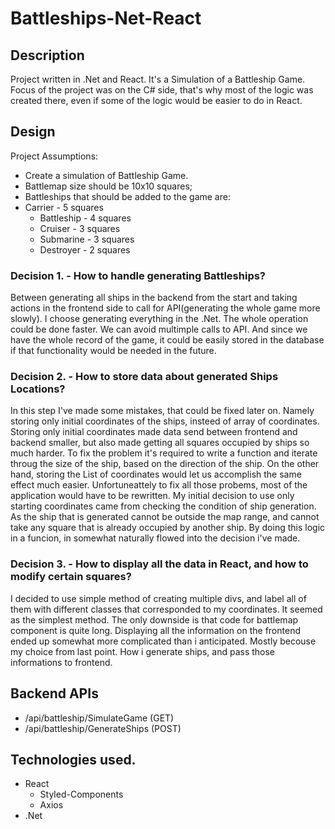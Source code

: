 # Battleships-Net-React

## Description

 Project written in .Net and React. It's a Simulation of a Battleship Game. 
 Focus of the project was on the C# side, that's why most of the logic was created there, even if some of the logic would be easier to do in React.
  
## Design

 Project Assumptions:
 * Create a simulation of Battleship Game.
 * Battlemap size should be 10x10 squares;
 * Battleships that should be added to the game are:
  *	Carrier -	5 squares 
	* Battleship - 4 squares
	* Cruiser	- 3 squares
	* Submarine	- 3 squares
	* Destroyer	- 2 squares
 
### Decision 1. - How to handle generating Battleships?
 Between generating all ships in the backend from the start and taking actions in the frontend side to call for API(generating the whole game more slowly).
 I choose generating everything in the .Net. The whole operation could be done faster. We can avoid multimple calls to API. And since we have the whole record of the game,
 it could be easily stored in the database if that functionality would be needed in the future.
 
### Decision 2. - How to store data about generated Ships Locations?
 In this step I've made some mistakes, that could be fixed later on. Namely storing only initial coordinates of the ships, insteed of array of coordinates.
 Storing only initial coordinates made data send between frontend and backend smaller, but also made getting all squares occupied by ships so much harder. 
 To fix the problem it's required to write a function and iterate throug the size of the ship, based on the direction of the ship. On the other hand, storing the List of coordinates
 would let us accomplish the same effect much easier. Unfortuneattely to fix all those probems, most of the application would have to be rewritten. My initial decision to use 
 only starting coordinates came from checking the condition of ship generation. As the ship that is generated cannot be outside the map range, and cannot take any square 
 that is already occupied by another ship. By doing this logic in a funcion, in somewhat naturally flowed into the decision i've made.
 
### Decision 3. - How to display all the data in React, and how to modify certain squares?
 I decided to use simple method of creating multiple divs, and label all of them with different classes that corresponded to my coordinates. It seemed as the simplest method. 
 The only downside is that code for battlemap component is quite long. Displaying all the information on the frontend ended up somewhat more complicated than i anticipated.
 Mostly becouse my choice from last point. How i generate ships, and pass those informations to frontend.

## Backend APIs

  * /api/battleship/SimulateGame (GET)
  * /api/battleship/GenerateShips (POST)

## Technologies used.
 * React
   * Styled-Components
   * Axios
 * .Net

